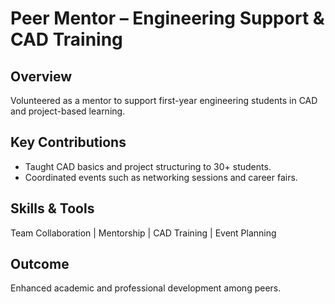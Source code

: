 # Peer Mentor – Engineering Support & CAD Training

## Overview
Volunteered as a mentor to support first-year engineering students in CAD and project-based learning.

## Key Contributions
- Taught CAD basics and project structuring to 30+ students.
- Coordinated events such as networking sessions and career fairs.

## Skills & Tools
Team Collaboration | Mentorship | CAD Training | Event Planning

## Outcome
Enhanced academic and professional development among peers.
